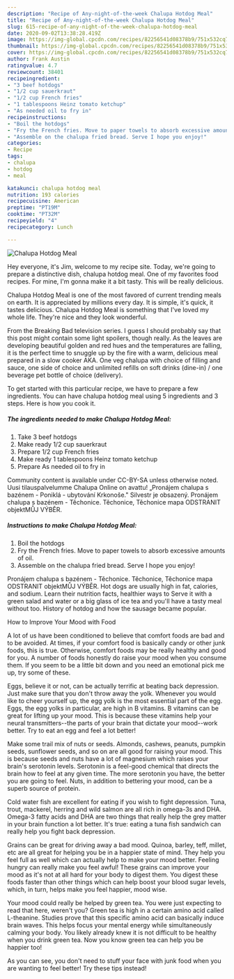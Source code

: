 ```yaml
---
description: "Recipe of Any-night-of-the-week Chalupa Hotdog Meal"
title: "Recipe of Any-night-of-the-week Chalupa Hotdog Meal"
slug: 615-recipe-of-any-night-of-the-week-chalupa-hotdog-meal
date: 2020-09-02T13:38:28.419Z
image: https://img-global.cpcdn.com/recipes/82256541d08378b9/751x532cq70/chalupa-hotdog-meal-recipe-main-photo.jpg
thumbnail: https://img-global.cpcdn.com/recipes/82256541d08378b9/751x532cq70/chalupa-hotdog-meal-recipe-main-photo.jpg
cover: https://img-global.cpcdn.com/recipes/82256541d08378b9/751x532cq70/chalupa-hotdog-meal-recipe-main-photo.jpg
author: Frank Austin
ratingvalue: 4.7
reviewcount: 38401
recipeingredient:
- "3 beef hotdogs"
- "1/2 cup sauerkraut"
- "1/2 cup French fries"
- "1 tablespoons Heinz tomato ketchup"
- "As needed oil to fry in"
recipeinstructions:
- "Boil the hotdogs"
- "Fry the French fries. Move to paper towels to absorb excessive amounts of oil."
- "Assemble on the chalupa fried bread. Serve I hope you enjoy!"
categories:
- Recipe
tags:
- chalupa
- hotdog
- meal

katakunci: chalupa hotdog meal 
nutrition: 193 calories
recipecuisine: American
preptime: "PT19M"
cooktime: "PT32M"
recipeyield: "4"
recipecategory: Lunch

---
```



![Chalupa Hotdog Meal](https://img-global.cpcdn.com/recipes/82256541d08378b9/751x532cq70/chalupa-hotdog-meal-recipe-main-photo.jpg)

Hey everyone, it's Jim, welcome to my recipe site. Today, we're going to prepare a distinctive dish, chalupa hotdog meal. One of my favorites food recipes. For mine, I'm gonna make it a bit tasty. This will be really delicious.

Chalupa Hotdog Meal is one of the most favored of current trending meals on earth. It is appreciated by millions every day. It is simple, it's quick, it tastes delicious. Chalupa Hotdog Meal is something that I've loved my whole life. They're nice and they look wonderful.

From the Breaking Bad television series. I guess I should probably say that this post might contain some light spoilers, though really. As the leaves are developing beautiful golden and red hues and the temperatures are falling, it is the perfect time to snuggle up by the fire with a warm, delicious meal prepared in a slow cooker AKA. One veg chalupa with choice of filling and sauce, one side of choice and unlimited refills on soft drinks (dine-in) / one beverage pet bottle of choice (delivery).


To get started with this particular recipe, we have to prepare a few ingredients. You can have chalupa hotdog meal using 5 ingredients and 3 steps. Here is how you cook it.

<!--inarticleads1-->

##### The ingredients needed to make Chalupa Hotdog Meal:

1. Take 3 beef hotdogs
1. Make ready 1/2 cup sauerkraut
1. Prepare 1/2 cup French fries
1. Make ready 1 tablespoons Heinz tomato ketchup
1. Prepare As needed oil to fry in


Community content is available under CC-BY-SA unless otherwise noted. Uusi tilauspalvelumme Chalupa Online on avattu! „Pronájem chalupa s bazénem - Poniklá - ubytování Krkonoše.&#34; Silvestr je obsazený. Pronájem chalupa s bazénem - Těchonice. Těchonice, Těchonice mapa ODSTRANIT objektMŮJ VÝBĚR. 

<!--inarticleads2-->

##### Instructions to make Chalupa Hotdog Meal:

1. Boil the hotdogs
1. Fry the French fries. Move to paper towels to absorb excessive amounts of oil.
1. Assemble on the chalupa fried bread. Serve I hope you enjoy!


Pronájem chalupa s bazénem - Těchonice. Těchonice, Těchonice mapa ODSTRANIT objektMŮJ VÝBĚR. Hot dogs are usually high in fat, calories, and sodium. Learn their nutrition facts, healthier ways to Serve it with a green salad and water or a big glass of ice tea and you&#39;ll have a tasty meal without too. History of hotdog and how the sausage became popular. 

How to Improve Your Mood with Food


A lot of us have been conditioned to believe that comfort foods are bad and to be avoided. At times, if your comfort food is basically candy or other junk foods, this is true. Otherwise, comfort foods may be really healthy and good for you. A number of foods honestly do raise your mood when you consume them. If you seem to be a little bit down and you need an emotional pick me up, try some of these.

Eggs, believe it or not, can be actually terrific at beating back depression. Just make sure that you don't throw away the yolk. Whenever you would like to cheer yourself up, the egg yolk is the most essential part of the egg. Eggs, the egg yolks in particular, are high in B vitamins. B vitamins can be great for lifting up your mood. This is because these vitamins help your neural transmitters--the parts of your brain that dictate your mood--work better. Try to eat an egg and feel a lot better!

Make some trail mix of nuts or seeds. Almonds, cashews, peanuts, pumpkin seeds, sunflower seeds, and so on are all good for raising your mood. This is because seeds and nuts have a lot of magnesium which raises your brain's serotonin levels. Serotonin is a feel-good chemical that directs the brain how to feel at any given time. The more serotonin you have, the better you are going to feel. Nuts, in addition to bettering your mood, can be a superb source of protein.

Cold water fish are excellent for eating if you wish to fight depression. Tuna, trout, mackerel, herring and wild salmon are all rich in omega-3s and DHA. Omega-3 fatty acids and DHA are two things that really help the grey matter in your brain function a lot better. It's true: eating a tuna fish sandwich can really help you fight back depression. 

Grains can be great for driving away a bad mood. Quinoa, barley, teff, millet, etc are all great for helping you be in a happier state of mind. They help you feel full as well which can actually help to make your mood better. Feeling hungry can really make you feel awful! These grains can improve your mood as it's not at all hard for your body to digest them. You digest these foods faster than other things which can help boost your blood sugar levels, which, in turn, helps make you feel happier, mood wise.

Your mood could really be helped by green tea. You were just expecting to read that here, weren't you? Green tea is high in a certain amino acid called L-theanine. Studies prove that this specific amino acid can basically induce brain waves. This helps focus your mental energy while simultaneously calming your body. You likely already knew it is not difficult to be healthy when you drink green tea. Now you know green tea can help you be happier too!

As you can see, you don't need to stuff your face with junk food when you are wanting to feel better! Try  these tips  instead!

